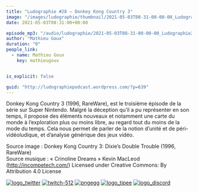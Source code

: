 ```yaml
---
title: "Ludographie #28 – Donkey Kong Country 3"
image: "/images/ludographie/thumbnail/2021-05-03T08-31-00-00-00_Ludographie28DonkeyKongCountry3.jpg"
date: 2021-05-03T08:31:00+00:00

episode_mp3: "/audio/ludographie/2021-05-03T08-31-00-00-00_Ludographie28DonkeyKongCountry3.mp3"
author: "Mathieu Goux"
duration: "0"
people_link: 
  - name: Mathieu Goux
    key: mathieugoux


is_explicit: false

guid: "http://ludographiepodcast.wordpress.com/?p=639"
---
```


<PodcastHeader/>

<!-- ECRIRE LA DESCRIPTION DE L'EPISODE SOUS CETTE LIGNE -->
<p>Donkey Kong Country 3 (1996, RareWare), est le troisième épisode de la série sur Super Nintendo. Malgré la déception qu’il a pu représenter en son temps, il propose des éléments nouveaux et notamment une carte du monde à l’exploration plus ou moins libre, au regard tout du moins de la mode du temps. Cela nous permet de parler de la notion d’unité et de péri-vidéoludique, et d’analyse générique des jeux vidéo.<br>
</p>
<p></p>
<p><a href="" rel="nofollow"></a></p>
 
<p>Source image : Donkey Kong Country 3: Dixie’s Double Trouble (1996, RareWare)<br>
Source musique : «&nbsp;Crinoline Dreams&nbsp;» Kevin MacLeod (<a title="http://incompetech.com/" href="http://incompetech.com/" rel="nofollow">http://incompetech.com/</a>) Licensed under Creative Commons: By Attribution 4.0 License</p>


<tr>
<td><a href="https://twitter.com/Gouximan" rel="nofollow"><img src="/resources/ludographie/2021-05-03T08-31-00-00-00_Ludographie28DonkeyKongCountry3/logo_twitter-1.png" alt="logo_twitter"></a></td>
<td><a href="https://www.twitch.tv/mathieugoux" rel="nofollow"><img src="/resources/ludographie/2021-05-03T08-31-00-00-00_Ludographie28DonkeyKongCountry3/twitch-512-1.png" alt="twitch-512"></a></td>
<td><a href="https://www.youtube.com/user/MattTheFatalifieur/videos" rel="nofollow"><img src="/resources/ludographie/2021-05-03T08-31-00-00-00_Ludographie28DonkeyKongCountry3/pngegg.png" alt="pngegg"></a></td>
<td><a href="http://fr.tipeee.com/calvinball" rel="nofollow"><img src="/resources/ludographie/2021-05-03T08-31-00-00-00_Ludographie28DonkeyKongCountry3/logo_tipee-1.png" alt="logo_tipee"></a></td>
<td><a href="https://discord.com/invite/4RnA9v7" rel="nofollow"><img src="/resources/ludographie/2021-05-03T08-31-00-00-00_Ludographie28DonkeyKongCountry3/logo_discord-1.png" alt="logo_discord"></a></td>
</tr>




